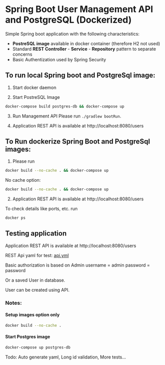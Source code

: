 # Spring Boot User Management API and PostgreSQL (Dockerized)

Simple Spring boot application with the following characteristics:
- **PostreSQL image** available in docker container (therefore H2 not used)
- Standard **REST Controller** - **Service** - **Repository** pattern to separate concerns
- Basic Authentization used by Spring Security

## To run local Spring boot and PostgreSql image:

1) Start docker daemon

2) Start PostreSQL Image
``` bash
docker-compose build postgres-db && docker-compose up
```

3) Run Management API
   Please run `./gradlew bootRun`.

4) Application REST API is available at http://localhost:8080/users

## To Run dockerize Spring Boot and PostgreSql images:

1) Please run
``` bash
docker build --no-cache . && docker-compose up
```

No cache option:
``` bash
docker build --no-cache . && docker-compose up
```

2) Application REST API is available at http://localhost:8080/users

To check details like ports, etc. run
``` bash
docker ps
```

## Testing application

Application REST API is available at http://localhost:8080/users

REST Api yaml for test: [api.yml](src%2Fmain%2Fresources%2Fapi.yml)

Basic authorization is based on Admin
username = admin
password = password

Or a saved User in database.

User can be created using API.

### Notes:

#### Setup images option only
``` bash
docker build --no-cache .
```

#### Start Postgres image
``` bash
docker-compose up postgres-db
```

Todo: Auto generate yaml, Long id validation, More tests...
